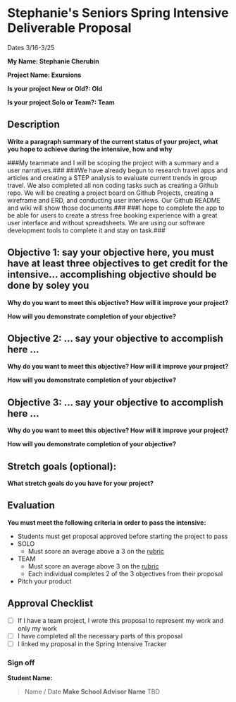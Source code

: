 # Stephanie's Seniors Spring Intensive Deliverable Proposal 


Dates 3/16-3/25

**My Name: Stephanie Cherubin**


**Project Name: Exursions** 


**Is your project New or Old?: Old**


**Is your project Solo or Team?: Team**


## Description

**Write a paragraph summary of the current status of your project, what you hope to achieve during the intensive, how and why**

###My teammate and I will be scoping the project with a summary and a user narratives.###
###We have already begun to research travel apps and articles and creating a STEP analysis to evaluate current trends in group travel. We also completed all non coding tasks such as creating a Github repo. We will be creating a project board on Github Projects, creating a wireframe and ERD, and conducting user interviews. Our Github README and wiki will show those documents.###
###I hope to complete the app to be able for users to create a stress free booking experience with a great user interface and without spreadsheets. We are using our software development tools to complete it and stay on task.###

## Objective 1: say your objective here, you must have at least three objectives to get credit for the intensive… accomplishing objective should be done by soley you

**Why do you want to meet this objective? How will it improve your project?** 

**How will you demonstrate completion of your objective?** 

## Objective 2: ... say your objective to accomplish here …
**Why do you want to meet this objective? How will it improve your project?** 

**How will you demonstrate completion of your objective?** 

## Objective 3: ... say your objective to accomplish here …
**Why do you want to meet this objective? How will it improve your project?** 

**How will you demonstrate completion of your objective?** 

## Stretch goals (optional):

**What stretch goals do you have for your project?**

## Evaluation

**You must meet the following criteria in order to pass the intensive:**

- Students must get proposal approved before starting the project to pass
- SOLO
    - Must score an average above a 3 on the [rubric]
- TEAM
    - Must score an average above 3 on the [rubric]
    - Each individual completes 2 of the 3 objectives from their proposal
- Pitch your product


[rubric]:https://docs.google.com/document/d/1IOQDmohLBEBT-hyr-2vgw1mbZUNsq3fHxVfH0oRmVt0/edit



## Approval Checklist
- [ ] If I have a team project, I wrote this proposal to represent my work and only my work
- [ ] I have completed all the necessary parts of this proposal
- [ ] I linked my proposal in the Spring Intensive Tracker

### Sign off

**Student Name:**                
> Name / Date
**Make School Advisor Name**
> TBD